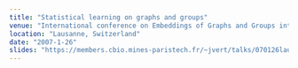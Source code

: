```yaml
---
title: "Statistical learning on graphs and groups"
venue: "International conference on Embeddings of Graphs and Groups into Hilbert and Banach spaces with applications, EPFL"
location: "Lausanne, Switzerland"
date: "2007-1-26"
slides: "https://members.cbio.mines-paristech.fr/~jvert/talks/070126lausanne/lausanne.pdf"
---
```

